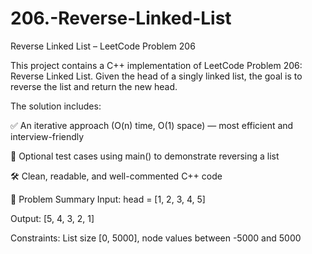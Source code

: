 # 206.-Reverse-Linked-List
Reverse Linked List – LeetCode Problem 206   
 
This project contains a C++ implementation of LeetCode Problem 206: Reverse Linked List. Given the head of a singly linked list, the goal is to reverse the list and return the new head.

The solution includes:

✅ An iterative approach (O(n) time, O(1) space) — most efficient and interview-friendly

🧪 Optional test cases using main() to demonstrate reversing a list

🛠 Clean, readable, and well-commented C++ code

🧠 Problem Summary
Input: head = [1, 2, 3, 4, 5]

Output: [5, 4, 3, 2, 1]

Constraints: List size [0, 5000], node values between -5000 and 5000

